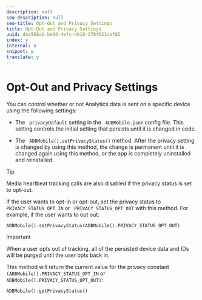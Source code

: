```yaml
---
description: null
seo-description: null
seo-title: Opt-Out and Privacy Settings
title: Opt-Out and Privacy Settings
uuid: daa568a1-be60-4efc-bb18-370f021cef85
index: y
internal: n
snippet: y
translate: y
---
```


# Opt-Out and Privacy Settings

You can control whether or not Analytics data is sent on a specific device using the following settings: 
* The ` privacyDefault` setting in the ` ADBMobile.json` config file. This setting controls the initial setting that persists until it is changed in code. 

* The ` ADBMobile().setPrivacyStatus()` method. After the privacy setting is changed by using this method, the change is permanent until it is changed again using this method, or the app is completely uninstalled and reinstalled. 



>[!TIP]
>
>Media heartbeat tracking calls are also disabled if the privacy status is set to opt-out.

If the user wants to opt-in or opt-out, set the privacy status to ` PRIVACY_STATUS_OPT_IN` or ` PRIVACY_STATUS_OPT_OUT` with this method. For example, if the user wants to opt out: 
```
ADBMobile().setPrivacyStatus(ADBMobile().PRIVACY_STATUS_OPT_OUT)
```



>[!IMPORTANT]
>
>When a user opts out of tracking, all of the persisted device data and IDs will be purged until the user opts back in.



This method will return the current value for the privacy constant ` (ADBMobile().PRIVACY_STATUS_OPT_IN` or ` ADBMobile().PRIVACY_STATUS_OPT_OUT)`: 


```
ADBMobile().getPrivacyStatus()
```

